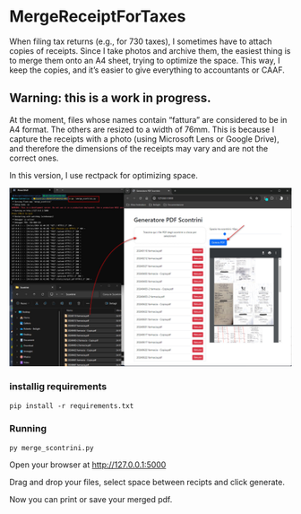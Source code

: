 # MergeReceiptForTaxes
When filing tax returns (e.g., for 730 taxes), I sometimes have to attach copies of receipts. 
Since I take photos and archive them, the easiest thing is to merge them onto an A4 sheet, trying to optimize the space. 
This way, I keep the copies, and it’s easier to give everything to accountants or CAAF.

## Warning: this is a work in progress.
At the moment, files whose names contain “fattura” are considered to be in A4 format. 
The others are resized to a width of 76mm. 
This is because I capture the receipts with a photo (using Microsoft Lens or Google Drive), and therefore the dimensions of the receipts may vary and are not the correct ones.

In this version, I use rectpack for optimizing space.

![Example](example.jpg)

### installig requirements
```
pip install -r requirements.txt
```

### Running 
```
py merge_scontrini.py
```

Open your browser at http://127.0.0.1:5000

Drag and drop your files, select space between recipts and click generate.

Now you can print or save your merged pdf.

